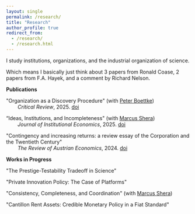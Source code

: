 ```yaml
---
layout: single
permalink: /research/
title: "Research"
author_profile: true
redirect_from: 
  - /research/
  - /research.html
---
```


I study institutions, organizations, and the industrial organization of science. 

Which means I basically just think about 3 papers from Ronald Coase, 2 papers from F.A. Hayek, and a comment by Richard Nelson.

**Publications**

"Organization as a Discovery Procedure" (with [Peter Boettke](https://www.peter-boettke.com/))<br>
&nbsp;&nbsp;&nbsp;&nbsp;&nbsp;&nbsp;&nbsp;&nbsp;*Critical Review*, 2025. [doi](https://doi.org/10.1080/08913811.2025.2489880)

“Ideas, Institutions, and Incompleteness" (with [Marcus Shera](https://www.marcusshera.com/))<br>
&nbsp;&nbsp;&nbsp;&nbsp;&nbsp;&nbsp;&nbsp;&nbsp;*Journal of Institutional Economics*, 2025. [doi](https://doi.org/10.1017/S1744137424000365)

"Contingency and increasing returns: a review essay of the Corporation and the Twentieth Century"<br>
&nbsp;&nbsp;&nbsp;&nbsp;&nbsp;&nbsp;&nbsp;&nbsp;*The Review of Austrian Economics*, 2024. [doi](https://doi.org/10.1007/s11138-024-00659-x)

**Works in Progress**

"The Prestige-Testability Tradeoff in Science"

"Private Innovation Policy: The Case of Platforms"

"Consistency, Completeness, and Coordination" (with [Marcus Shera](https://www.marcusshera.com/))

"Cantillon Rent Assets: Credible Monetary Policy in a Fiat Standard"

